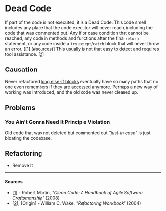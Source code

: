 # Dead Code

If part of the code is not executed, it is a Dead Code. This code smell includes
any place that the code executor will never reach, including the code that was
commented out. Any if or case condition that cannot be reached, any code in
methods and functions after the final `return` statement, or any code inside a
`try` `except`/`catch` block that will never throw an error. [[1]
(#sources)] This usually is not that easy to detect and requires tool
assistance. [[2](#sources)]

## Causation

Never refactored [long else-if blocks](Conditional%20Complexity.md) eventually
have so many paths that no one even remembers if they are accessed anymore.
Perhaps a new way of working was introduced, and the old code was never cleaned
up.

## Problems

### **You Ain't Gonna Need It Principle Violation**

Old code that was not deleted but commented out _"just-in-case"_ is just
bloating the codebase.

## Refactoring

- Remove It

---

#### Sources

- [[1](#sources)] - Robert Martin, _"Clean Code: A Handbook of Agile Software Craftsmanship"_ (2008)
- [[2](#sources)], [Origin] - William C. Wake, _"Refactoring Workbook"_ (2004)
